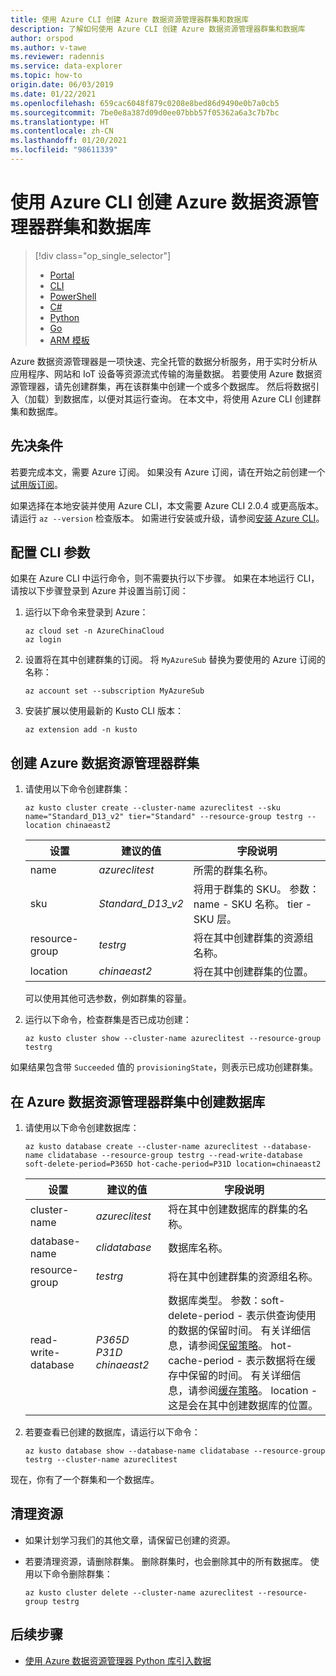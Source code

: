 ```yaml
---
title: 使用 Azure CLI 创建 Azure 数据资源管理器群集和数据库
description: 了解如何使用 Azure CLI 创建 Azure 数据资源管理器群集和数据库
author: orspod
ms.author: v-tawe
ms.reviewer: radennis
ms.service: data-explorer
ms.topic: how-to
origin.date: 06/03/2019
ms.date: 01/22/2021
ms.openlocfilehash: 659cac6048f879c0208e8bed86d9490e0b7a0cb5
ms.sourcegitcommit: 7be0e8a387d09d0ee07bbb57f05362a6a3c7b7bc
ms.translationtype: HT
ms.contentlocale: zh-CN
ms.lasthandoff: 01/20/2021
ms.locfileid: "98611339"
---
```

# <a name="create-an-azure-data-explorer-cluster-and-database-by-using-azure-cli"></a>使用 Azure CLI 创建 Azure 数据资源管理器群集和数据库

> [!div class="op_single_selector"]
> * [Portal](create-cluster-database-portal.md)
> * [CLI](create-cluster-database-cli.md)
> * [PowerShell](create-cluster-database-powershell.md)
> * [C#](create-cluster-database-csharp.md)
> * [Python](create-cluster-database-python.md)
> * [Go](create-cluster-database-go.md)
> * [ARM 模板](create-cluster-database-resource-manager.md)

Azure 数据资源管理器是一项快速、完全托管的数据分析服务，用于实时分析从应用程序、网站和 IoT 设备等资源流式传输的海量数据。 若要使用 Azure 数据资源管理器，请先创建群集，再在该群集中创建一个或多个数据库。 然后将数据引入（加载）到数据库，以便对其运行查询。 在本文中，将使用 Azure CLI 创建群集和数据库。

## <a name="prerequisites"></a>先决条件

若要完成本文，需要 Azure 订阅。 如果没有 Azure 订阅，请在开始之前创建一个[试用版订阅](https://www.microsoft.com/china/azure/index.html?fromtype=cn)。

<!-- [!INCLUDE [cloud-shell-try-it.md](../../includes/cloud-shell-try-it.md)] -->

如果选择在本地安装并使用 Azure CLI，本文需要 Azure CLI 2.0.4 或更高版本。 请运行 `az --version` 检查版本。 如需进行安装或升级，请参阅[安装 Azure CLI](/cli/install-azure-cli)。

## <a name="configure-the-cli-parameters"></a>配置 CLI 参数

如果在 Azure CLI 中运行命令，则不需要执行以下步骤。 如果在本地运行 CLI，请按以下步骤登录到 Azure 并设置当前订阅：

1. 运行以下命令来登录到 Azure：

    ```azurecli
    az cloud set -n AzureChinaCloud
    az login
    ```

1. 设置将在其中创建群集的订阅。 将 `MyAzureSub` 替换为要使用的 Azure 订阅的名称：

    ```azurecli
    az account set --subscription MyAzureSub
    ```
   
1. 安装扩展以使用最新的 Kusto CLI 版本：

    ```azurecli
    az extension add -n kusto
    ```

## <a name="create-the-azure-data-explorer-cluster"></a>创建 Azure 数据资源管理器群集

1. 请使用以下命令创建群集：

    ```azurecli
    az kusto cluster create --cluster-name azureclitest --sku name="Standard_D13_v2" tier="Standard" --resource-group testrg --location chinaeast2
    ```

   |**设置** | **建议的值** | **字段说明**|
   |---|---|---|
   | name | *azureclitest* | 所需的群集名称。|
   | sku | *Standard_D13_v2* | 将用于群集的 SKU。 参数：name - SKU 名称。 tier - SKU 层。 |
   | resource-group | *testrg* | 将在其中创建群集的资源组名称。 |
   | location | *chinaeast2* | 将在其中创建群集的位置。 |

    可以使用其他可选参数，例如群集的容量。

1. 运行以下命令，检查群集是否已成功创建：

    ```azurecli
    az kusto cluster show --cluster-name azureclitest --resource-group testrg
    ```

如果结果包含带 `Succeeded` 值的 `provisioningState`，则表示已成功创建群集。

## <a name="create-the-database-in-the-azure-data-explorer-cluster"></a>在 Azure 数据资源管理器群集中创建数据库

1. 请使用以下命令创建数据库：

    ```azurecli
    az kusto database create --cluster-name azureclitest --database-name clidatabase --resource-group testrg --read-write-database soft-delete-period=P365D hot-cache-period=P31D location=chinaeast2
    ```

   |**设置** | **建议的值** | **字段说明**|
   |---|---|---|
   | cluster-name | *azureclitest* | 将在其中创建数据库的群集的名称。|
   | database-name | *clidatabase* | 数据库名称。|
   | resource-group | *testrg* | 将在其中创建群集的资源组名称。 |
   | read-write-database | *P365D* *P31D* *chinaeast2* | 数据库类型。 参数：soft-delete-period - 表示供查询使用的数据的保留时间。 有关详细信息，请参阅[保留策略](/data-explorer/kusto/management/retentionpolicy)。 hot-cache-period - 表示数据将在缓存中保留的时间。 有关详细信息，请参阅[缓存策略](/data-explorer/kusto/management/cachepolicy)。 location - 这是会在其中创建数据库的位置。 |

1. 若要查看已创建的数据库，请运行以下命令：

    ```azurecli
    az kusto database show --database-name clidatabase --resource-group testrg --cluster-name azureclitest
    ```

现在，你有了一个群集和一个数据库。

## <a name="clean-up-resources"></a>清理资源

* 如果计划学习我们的其他文章，请保留已创建的资源。
* 若要清理资源，请删除群集。 删除群集时，也会删除其中的所有数据库。 使用以下命令删除群集：

    ```azurecli
    az kusto cluster delete --cluster-name azureclitest --resource-group testrg
    ```

## <a name="next-steps"></a>后续步骤

* [使用 Azure 数据资源管理器 Python 库引入数据](python-ingest-data.md)

